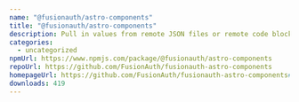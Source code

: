 ```yaml
---
name: "@fusionauth/astro-components"
title: "@fusionauth/astro-components"
description: Pull in values from remote JSON files or remote code blocks at build time.
categories:
  - uncategorized
npmUrl: https://www.npmjs.com/package/@fusionauth/astro-components
repoUrl: https://github.com/FusionAuth/fusionauth-astro-components
homepageUrl: https://github.com/FusionAuth/fusionauth-astro-components#readme
downloads: 419
---
```

